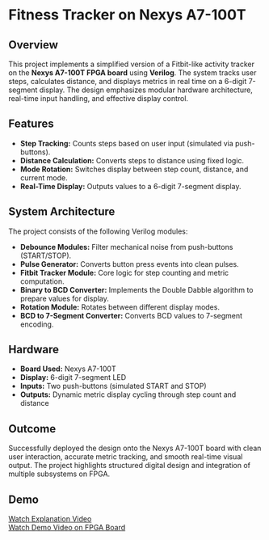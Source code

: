 # **Fitness Tracker on Nexys A7-100T**

## **Overview**
This project implements a simplified version of a Fitbit-like activity tracker on the **Nexys A7-100T FPGA board** using **Verilog**. The system tracks user steps, calculates distance, and displays metrics in real time on a 6-digit 7-segment display. The design emphasizes modular hardware architecture, real-time input handling, and effective display control.

## **Features**
- **Step Tracking:** Counts steps based on user input (simulated via push-buttons).
- **Distance Calculation:** Converts steps to distance using fixed logic.
- **Mode Rotation:** Switches display between step count, distance, and current mode.
- **Real-Time Display:** Outputs values to a 6-digit 7-segment display.

## **System Architecture**
The project consists of the following Verilog modules:
- **Debounce Modules:** Filter mechanical noise from push-buttons (START/STOP).
- **Pulse Generator:** Converts button press events into clean pulses.
- **Fitbit Tracker Module:** Core logic for step counting and metric computation.
- **Binary to BCD Converter:** Implements the Double Dabble algorithm to prepare values for display.
- **Rotation Module:** Rotates between different display modes.
- **BCD to 7-Segment Converter:** Converts BCD values to 7-segment encoding.

## **Hardware**
- **Board Used:** Nexys A7-100T
- **Display:** 6-digit 7-segment LED
- **Inputs:** Two push-buttons (simulated START and STOP)
- **Outputs:** Dynamic metric display cycling through step count and distance

## **Outcome**
Successfully deployed the design onto the Nexys A7-100T board with clean user interaction, accurate metric tracking, and smooth real-time visual output. The project highlights structured digital design and integration of multiple subsystems on FPGA.

## **Demo**
 [Watch Explanation Video](https://drive.google.com/file/d/1wQbRALDL-USc6IeVVzssgsk52rIvq4YW/view?usp=sharing)  
[Watch Demo Video on FPGA Board](https://drive.google.com/file/d/1wQbRALDL-USc6IeVVzssgsk52rIvq4YW/view?usp=sharing)
